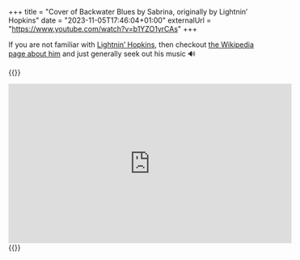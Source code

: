 +++
title = "Cover of Backwater Blues by Sabrina, originally by Lightnin’ Hopkins"
date = "2023-11-05T17:46:04+01:00"
externalUrl = "https://www.youtube.com/watch?v=b1YZO1yrCAs"
+++

If you are not familiar with [Lightnin’ Hopkins][w], then checkout [the Wikipedia page about him][w] and just generally seek out his music 🔊

{{<raw>}}
<iframe width="560" height="315" src="https://www.youtube-nocookie.com/embed/b1YZO1yrCAs" title="YouTube video player" frameborder="0" allow="accelerometer; autoplay; clipboard-write; encrypted-media; gyroscope; picture-in-picture" allowfullscreen></iframe>
{{</raw>}}

[w]: https://en.wikipedia.org/wiki/Lightnin%27_Hopkins
